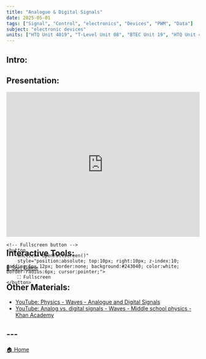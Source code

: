 ```yaml
---
title: "Analogue & Digital Signals"
date: 2025-05-01
tags: ["Signal", "Control", "electronics", "Devices", "PWM", "Data"]
subject: "electronic devices"
units: ["HTQ Unit 4019", "T-Level Unit 08", "BTEC Unit 19", "HTQ Unit 4015"]
---
```


## Intro:

## Presentation:

<div id="pdf-container" style="position: relative; width: 100%; height: 0; padding-top: 75%;">
    <iframe 
        id="pdf-frame"
        src="https://EngineeringShare.github.io/engineering-hub/presentations/Analogue and Digital Signals.pdf"
        style="position: absolute; top: 0; left: 0; width: 100%; height: 100%; border: none;" 
        allowfullscreen
        webkitallowfullscreen
        mozallowfullscreen>
    </iframe>

    <!-- Fullscreen button -->
    <button 
        onclick="openFullscreen()" 
        style="position:absolute; top:10px; right:10px; z-index:10; padding:6px 12px; border:none; background:#243040; color:white; border-radius:6px; cursor:pointer;">
        ⛶ Fullscreen
    </button>
</div>

<script>
    function openFullscreen() {
        const elem = document.getElementById("pdf-frame");
        if (elem.requestFullscreen) {
            elem.requestFullscreen();
        } else if (elem.webkitRequestFullscreen) { // Safari
            elem.webkitRequestFullscreen();
        } else if (elem.msRequestFullscreen) { // IE11
            elem.msRequestFullscreen();
        }
    }
</script>

## Interactive Tools:

<a href="https://engineeringshare.github.io/engineering-hub/interactive/Analogue%20Digital%20Sort.html">🧩 Sort Game</a>

## Other Materials:
* [YouTube: Physics - Waves - Analogue and Digital Signals](https://youtu.be/XCu6L4kQF3k?si=UCaScr82F8xvw51n)
* [YouTube: Analog vs. digital signals - Waves - Middle school physics - Khan Academy](https://youtu.be/PEYdn56pdcQ)

## ---

<a href="https://engineeringshare.github.io/engineering-hub">🏠 Home</a>
